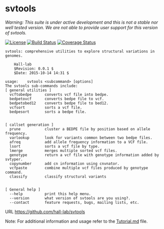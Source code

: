 # svtools
*Warning: This suite is under active development and this is not a stable nor well tested version. We are not able to provide user support for this version of svtools.*


[![License](https://img.shields.io/github/license/hall-lab/svtools.svg)](LICENSE.txt)
[![Build Status](https://travis-ci.org/hall-lab/svtools.svg?branch=master)](https://travis-ci.org/hall-lab/svtools) 
[![Coverage Status](https://coveralls.io/repos/github/hall-lab/svtools/badge.svg?branch=master)](https://coveralls.io/github/hall-lab/svtools?branch=master)

```
svtools: comprehensive utilities to explore structural variations in genomes.

	Hall-lab
	$Revision: 0.0.1 $
	$Date: 2015-10-14 14:31 $

usage:    svtools <subcommand> [options]
The svtools sub-commands include:
[ general utilities ]
  vcftobedpe      converts vcf file into bedpe.
  bedpetovcf      converts bedpe file to vcf.
  bedpetobed12    converts bedpe file to bed12.
  vcfsort         sorts a vcf file.
  bedpesort       sorts a bedpe file.


[ callset generation ]
  prune           cluster a BEDPE file by position based on allele frequency.
  varlookup       look for variants common between two bedpe files.
  afreq           add allele frequency information to a VCF file.
  lsort           sorts a vcf file by type.
  lmerge          merges multiple sorted vcf files.
  genotype        return a vcf file with genotype information added by svtyper.
  copynumber      add cn information using cnvnator.
  vcfpaste        combine multiple vcf files produced by genotype command.
  classify        classify structural variants


[ General help ]
  --help          print this help menu.
  --version       what version of svtools are you using?.
  --contact       feature requests, bugs, mailing lists, etc.

```
URL <https://github.com/hall-lab/svtools>

Note: For additional information and usage refer to the [Tutorial.md](https://github.com/hall-lab/svtools/blob/master/Tutorial.md) file.
